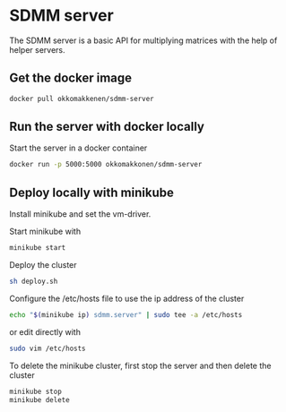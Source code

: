 # SDMM server

The SDMM server is a basic API for multiplying matrices with the help of helper servers.

## Get the docker image

```bash
docker pull okkomakkenen/sdmm-server
```

## Run the server with docker locally

Start the server in a docker container

```bash
docker run -p 5000:5000 okkomakkonen/sdmm-server
```

## Deploy locally with minikube

Install minikube and set the vm-driver.

Start minikube with

```bash
minikube start
```

Deploy the cluster

```bash
sh deploy.sh
```

Configure the /etc/hosts file to use the ip address of the cluster

```bash
echo "$(minikube ip) sdmm.server" | sudo tee -a /etc/hosts
```

or edit directly with
```bash
sudo vim /etc/hosts
```

To delete the minikube cluster, first stop the server and then delete the cluster
```bash
minikube stop
minikube delete
```